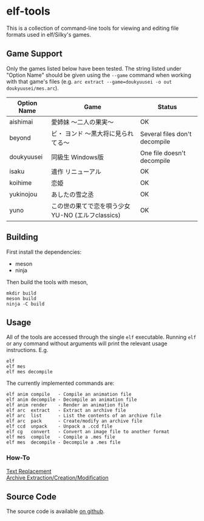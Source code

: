 elf-tools
=========

This is a collection of command-line tools for viewing and editing file formats
used in elf/Silky's games.

Game Support
------------

Only the games listed below have been tested. The string listed under "Option
Name" should be given using the `--game` command when working with that game's
files (e.g. `arc extract --game=doukyuusei -o out doukyuusei/mes.arc`).

| Option Name | Game                                             | Status                        |
| ----------- | ------------------------------------------------ | ----------------------------- |
| aishimai    | 愛姉妹 ～二人の果実～                            | OK                            |
| beyond      | ビ・ ヨンド ～黒大将に見られてる～               | Several files don't decompile |
| doukyuusei  | 同級生 Windows版                                 | One file doesn't decompile    |
| isaku       | 遺作 リニューアル                                | OK                            |
| koihime     | 恋姫                                             | OK                            |
| yukinojou   | あしたの雪之丞                                   | OK                            |
| yuno        | この世の果てで恋を唄う少女YU-NO (エルフclassics) | OK                            |

Building
--------

First install the dependencies:

* meson
* ninja

Then build the tools with meson,

    mkdir build
    meson build
    ninja -C build

Usage
-----

All of the tools are accessed through the single `elf` executable. Running
`elf` or any command without arguments will print the relevant usage
instructions. E.g.

    elf
    elf mes
    elf mes decompile

The currently implemented commands are:

    elf anim compile   - Compile an animation file
    elf anim decompile - Decompile an animation file
    elf anim render    - Render an animation file
    elf arc  extract   - Extract an archive file
    elf arc  list      - List the contents of an archive file
    elf arc  pack      - Create/modify an archive file
    elf ccd  unpack    - Unpack a .ccd file
    elf cg   convert   - Convert an image file to another format
    elf mes  compile   - Compile a .mes file
    elf mes  decompile - Decompile a .mes file

### How-To

[Text Replacement](README-text.md)  
[Archive Extraction/Creation/Modification](README-arc.md)

Source Code
-----------

The source code is available [on github](https://github.com/nunuhara/elf-tools).
